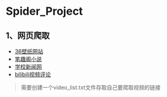# Spider_Project
## 1、网页爬取
 - [36壁纸网站](https://www.3gbizhi.com/)
 - [笔趣阁小说](http://www.ibiqu.org/xuanhuanxiaoshuo/)
 - [学校新闻网](https://cmse.sdust.edu.cn/index/xyxw.htm)
 - [bilibili视频评论](https://space.bilibili.com/)
 > 需要创建一个video_list.txt文件存取自己要爬取视频的链接
